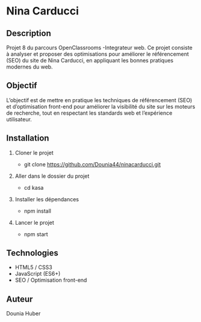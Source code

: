 # Nina Carducci

## Description

Projet 8 du parcours OpenClassrooms -Integrateur web.
Ce projet consiste à analyser et proposer des optimisations pour améliorer le référencement (SEO) du site de Nina Carducci, en appliquant les bonnes pratiques modernes du web.

## Objectif

L’objectif est de mettre en pratique les techniques de référencement (SEO) et d’optimisation front-end pour améliorer la visibilité du site sur les moteurs de recherche, tout en respectant les standards web et l’expérience utilisateur.

## Installation

1. Cloner le projet

   - git clone https://github.com/Dounia44/ninacarducci.git

2. Aller dans le dossier du projet

   - cd kasa

3. Installer les dépendances

   - npm install

4. Lancer le projet
   - npm start

## Technologies

- HTML5 / CSS3
- JavaScript (ES6+)
- SEO / Optimisation front-end

## Auteur

Dounia Huber
